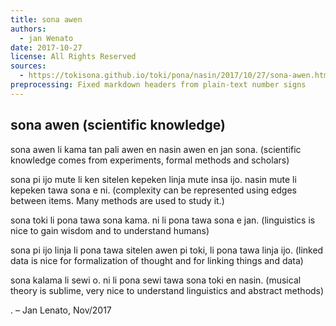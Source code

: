```yaml
---
title: sona awen
authors:
  - jan Wenato
date: 2017-10-27
license: All Rights Reserved
sources:
  - https://tokisona.github.io/toki/pona/nasin/2017/10/27/sona-awen.html
preprocessing: Fixed markdown headers from plain-text number signs
---
```


## sona awen (scientific knowledge)

sona awen li kama tan pali awen en nasin awen en jan sona. (scientific knowledge comes from experiments, formal methods and scholars)

sona pi ijo mute li ken sitelen kepeken linja mute insa ijo. nasin mute li kepeken tawa sona e ni. (complexity can be represented using edges between items. Many methods are used to study it.)

sona toki li pona tawa sona kama. ni li pona tawa sona e jan. (linguistics is nice to gain wisdom and to understand humans)

sona pi ijo linja li pona tawa sitelen awen pi toki, li pona tawa linja ijo. (linked data is nice for formalization of thought and for linking things and data)

sona kalama li sewi o. ni li pona sewi tawa sona toki en nasin. (musical theory is sublime, very nice to understand linguistics and abstract methods)

. – Jan Lenato, Nov/2017
